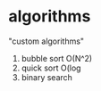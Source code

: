 # algorithms
"custom algorithms"
1) bubble sort O(N^2) 
2) quick sort O(log   
3) binary search         
   
    
 
 
  

